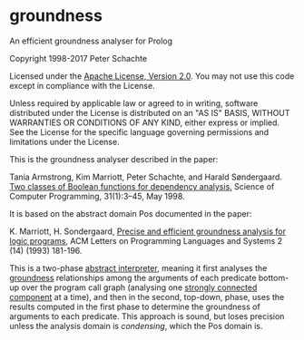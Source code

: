 # groundness
An efficient groundness analyser for Prolog

Copyright 1998-2017 Peter Schachte

Licensed under the [Apache License, Version 2.0](http://www.apache.org/licenses/LICENSE-2.0).
You may not use this code except in compliance with the License.

Unless required by applicable law or agreed to in writing, software
distributed under the License is distributed on an "AS IS" BASIS,
WITHOUT WARRANTIES OR CONDITIONS OF ANY KIND, either express or implied.
See the License for the specific language governing permissions and
limitations under the License.

This is the groundness analyser described in the paper:

Tania Armstrong, Kim Marriott, Peter Schachte, and Harald Søndergaard. [Two classes of Boolean functions for dependency analysis.](http://people.eng.unimelb.edu.au/schachte/papers/scp98.pdf) Science of Computer Programming, 31(1):3–45, May 1998.

It is based on the abstract domain Pos documented in the paper:

K. Marriott, H. Sondergaard, [Precise and efficient groundness analysis for logic programs](http://people.eng.unimelb.edu.au/harald/papers/loplas93.pdf), ACM Letters on Programming Languages and Systems 2 (14) (1993) 181-196.

This is a two-phase [abstract
interpreter](https://en.wikipedia.org/wiki/Abstract_interpretation),
meaning it first analyses the
[groundness](https://en.wikipedia.org/wiki/Ground_expression) relationships
among the arguments of each predicate bottom-up over the program call graph
(analysing one [strongly connected
component](https://en.wikipedia.org/wiki/Strongly_connected_component) at a
time), and then in the second, top-down, phase, uses the results computed
in the first phase to determine the groundness of arguments to each
predicate.  This approach is sound, but loses precision unless the analysis
domain is _condensing_, which the Pos domain is.
